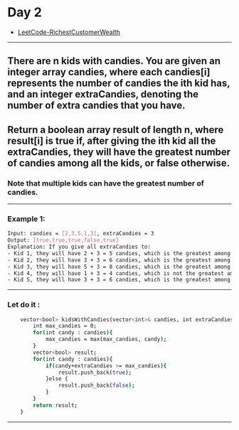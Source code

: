 # Day 2

- [LeetCode-RichestCustomerWealth](https://leetcode.com/problems/kids-with-the-greatest-number-of-candies/solutions/)
---

## There are n kids with candies. You are given an integer array candies, where each candies[i] represents the number of candies the ith kid has, and an integer extraCandies, denoting the number of extra candies that you have.

## Return a boolean array result of length n, where result[i] is true if, after giving the ith kid all the extraCandies, they will have the greatest number of candies among all the kids, or false otherwise.

### Note that multiple kids can have the greatest number of candies.
---
### Example 1:

```sh
Input: candies = [2,3,5,1,3], extraCandies = 3
Output: [true,true,true,false,true] 
Explanation: If you give all extraCandies to:
- Kid 1, they will have 2 + 3 = 5 candies, which is the greatest among the kids.
- Kid 2, they will have 3 + 3 = 6 candies, which is the greatest among the kids.
- Kid 3, they will have 5 + 3 = 8 candies, which is the greatest among the kids.
- Kid 4, they will have 1 + 3 = 4 candies, which is not the greatest among the kids.
- Kid 5, they will have 3 + 3 = 6 candies, which is the greatest among the kids.
```

---

### Let do it :

```sh
    vector<bool> kidsWithCandies(vector<int>& candies, int extraCandies) {
        int max_candies = 0;
        for(int candy : candies){
            max_candies = max(max_candies, candy);
        }
        vector<bool> result;
        for(int candy : candies){
            if(candy+extraCandies >= max_candies){
                result.push_back(true);
            }else {
                result.push_back(false);
            }
        }
        return result;
    }
```

---